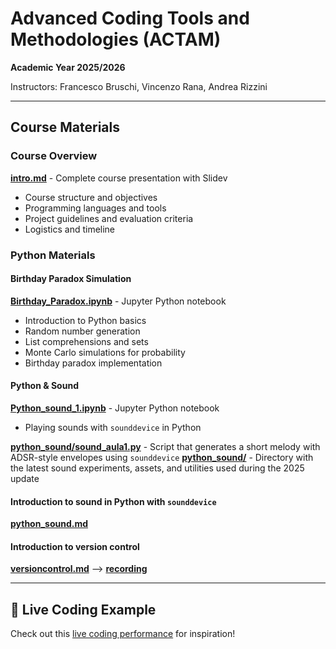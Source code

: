 # Advanced Coding Tools and Methodologies (ACTAM)

**Academic Year 2025/2026**

Instructors: Francesco Bruschi, Vincenzo Rana, Andrea Rizzini

---

## Course Materials

### Course Overview
**[intro.md](./intro.md)** - Complete course presentation with Slidev
- Course structure and objectives
- Programming languages and tools
- Project guidelines and evaluation criteria
- Logistics and timeline

### Python Materials

#### **Birthday Paradox Simulation**
**[Birthday_Paradox.ipynb](./Birthday_Paradox.ipynb)** - Jupyter Python notebook
- Introduction to Python basics
- Random number generation
- List comprehensions and sets
- Monte Carlo simulations for probability
- Birthday paradox implementation

#### **Python & Sound**
**[Python_sound_1.ipynb](./Python_sound_1.ipynb)** -  Jupyter Python notebook
- Playing sounds with `sounddevice` in Python

**[python_sound/sound_aula1.py](./python_sound/sound_aula1.py)** - Script that generates a short melody with ADSR-style envelopes using `sounddevice`
**[python_sound/](./python_sound/)** - Directory with the latest sound experiments, assets, and utilities used during the 2025 update

#### **Introduction to sound in Python with `sounddevice`**

**[python_sound.md](./python_sound.md)**  

#### **Introduction to version control**

**[versioncontrol.md](./versiocontrol.md)** --> [**recording**](https://politecnicomilano.webex.com/recordingservice/sites/politecnicomilano/recording/d5fe78ebe7df4109aac986d2578bbb30/playback)


---

## 🎵 Live Coding Example

Check out this [live coding performance](https://www.youtube.com/watch?v=yY1FSsUV-8c) for inspiration!
